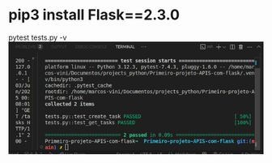 #  pip3 install Flask==2.3.0

<!-- para rodar o teste -->
pytest tests.py -v 
![alt text](image.png)